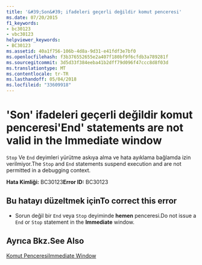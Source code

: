 ```yaml
---
title: '&#39;Son&#39; ifadeleri geçerli değildir komut penceresi'
ms.date: 07/20/2015
f1_keywords:
- bc30123
- vbc30123
helpviewer_keywords:
- BC30123
ms.assetid: 40a1f756-106b-4d8a-9d31-e41fdf3e7bf0
ms.openlocfilehash: f3b376552655e2a407f180bf9f6cfdb3a789281f
ms.sourcegitcommit: 3d5d33f384eeba41b2dff79d096f47ccc8d8f03d
ms.translationtype: MT
ms.contentlocale: tr-TR
ms.lasthandoff: 05/04/2018
ms.locfileid: "33609918"
---
```

# <a name="39end39-statements-are-not-valid-in-the-immediate-window"></a><span data-ttu-id="3c65b-102">&#39;Son&#39; ifadeleri geçerli değildir komut penceresi</span><span class="sxs-lookup"><span data-stu-id="3c65b-102">&#39;End&#39; statements are not valid in the Immediate window</span></span>
<span data-ttu-id="3c65b-103">`Stop` Ve `End` deyimleri yürütme askıya alma ve hata ayıklama bağlamda izin verilmiyor.</span><span class="sxs-lookup"><span data-stu-id="3c65b-103">The `Stop` and `End` statements suspend execution and are not permitted in a debugging context.</span></span>  
  
 <span data-ttu-id="3c65b-104">**Hata Kimliği:** BC30123</span><span class="sxs-lookup"><span data-stu-id="3c65b-104">**Error ID:** BC30123</span></span>  
  
## <a name="to-correct-this-error"></a><span data-ttu-id="3c65b-105">Bu hatayı düzeltmek için</span><span class="sxs-lookup"><span data-stu-id="3c65b-105">To correct this error</span></span>  
  
-   <span data-ttu-id="3c65b-106">Sorun değil bir `End` veya `Stop` deyiminde **hemen** penceresi.</span><span class="sxs-lookup"><span data-stu-id="3c65b-106">Do not issue a `End` or `Stop` statement in the **Immediate** window.</span></span>  
  
## <a name="see-also"></a><span data-ttu-id="3c65b-107">Ayrıca Bkz.</span><span class="sxs-lookup"><span data-stu-id="3c65b-107">See Also</span></span>  
 [<span data-ttu-id="3c65b-108">Komut Penceresi</span><span class="sxs-lookup"><span data-stu-id="3c65b-108">Immediate Window</span></span>](/visualstudio/ide/reference/immediate-window)
